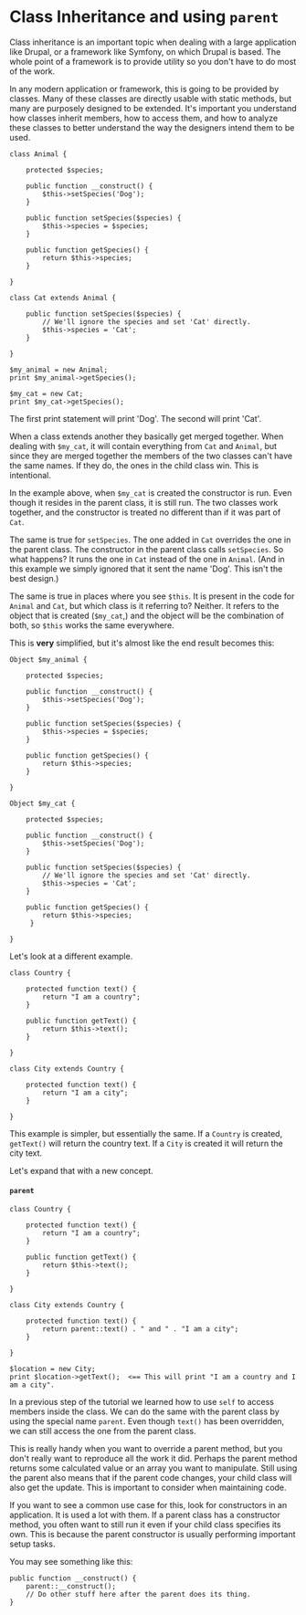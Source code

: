 # Class Inheritance and using `parent`

Class inheritance is an important topic when dealing with a large application like Drupal, or a framework like Symfony, 
on which Drupal is based. The whole point of a framework is to provide utility so you don't have to do most of the work.

In any modern application or framework, this is going to be provided by classes. Many of these classes are directly 
usable with static methods, but many are purposely designed to be extended. It's important you understand how classes 
inherit members, how to access them, and how to analyze these classes to better understand the way the designers intend 
them to be used.

```$xslt
class Animal {
 
    protected $species;
    
    public function __construct() {
        $this->setSpecies('Dog');
    }
 
    public function setSpecies($species) {
        $this->species = $species;
    }
    
    public function getSpecies() {
        return $this->species;
    }
 
}
 
class Cat extends Animal {
 
    public function setSpecies($species) {
        // We'll ignore the species and set 'Cat' directly.
        $this->species = 'Cat';
    }
 
}
 
$my_animal = new Animal;
print $my_animal->getSpecies();
 
$my_cat = new Cat;
print $my_cat->getSpecies();
```

The first print statement will print 'Dog'. The second will print 'Cat'.

When a class extends another they basically get merged together. When dealing with `$my_cat`, it will contain everything 
from `Cat` and `Animal`, but since they are merged together the members of the two classes can't have the same names. If 
they do, the ones in the child class win. This is intentional.

In the example above, when `$my_cat` is created the constructor is run. Even though it resides in the parent class, it is 
still run. The two classes work together, and the constructor is treated no different than if it was part of `Cat`.

The same is true for `setSpecies`. The one added in `Cat` overrides the one in the parent class. The constructor in the 
parent class calls `setSpecies`. So what happens? It runs the one in `Cat` instead of the one in `Animal`. (And in this 
example we simply ignored that it sent the name 'Dog'. This isn't the best design.)

The same is true in places where you see `$this`. It is present in the code for `Animal` and `Cat`, but which class 
is it referring to? Neither. It refers to the object that is created (`$my_cat`,) and the object will be the combination 
of both, so `$this` works the same everywhere.

This is **very** simplified, but it's almost like the end result becomes this:

```$xslt
Object $my_animal {
 
    protected $species;
    
    public function __construct() {
        $this->setSpecies('Dog');
    }
 
    public function setSpecies($species) {
        $this->species = $species;
    }
    
    public function getSpecies() {
        return $this->species;
    }
 
}
 
Object $my_cat {
 
    protected $species;
    
    public function __construct() {
        $this->setSpecies('Dog');
    }
 
    public function setSpecies($species) {
        // We'll ignore the species and set 'Cat' directly.
        $this->species = 'Cat';
    }
    
    public function getSpecies() {
        return $this->species;
     }
 
}
```

Let's look at a different example.

```$xslt
class Country {
 
    protected function text() {
        return "I am a country";
    }
    
    public function getText() {
        return $this->text();
    }
 
}
 
class City extends Country {
 
    protected function text() {
        return "I am a city";
    }
 
}
```

This example is simpler, but essentially the same. If a `Country` is created, `getText()` will return the country text. 
If a `City` is created it will return the city text.

Let's expand that with a new concept.

#### `parent`

```$xslt
class Country {
 
    protected function text() {
        return "I am a country";
    }
    
    public function getText() {
        return $this->text();
    }
 
}
 
class City extends Country {
 
    protected function text() {
        return parent::text() . " and " . "I am a city";
    }
 
}
 
$location = new City;
print $location->getText();  <== This will print "I am a country and I am a city".
```

In a previous step of the tutorial we learned how to use `self` to access members inside the class. We can do the same 
with the parent class by using the special name `parent`. Even though `text()` has been overridden, we can still access 
the one from the parent class.

This is really handy when you want to override a parent method, but you don't really want 
to reproduce all the work it did. Perhaps the parent method returns some calculated value or an array you want to 
manipulate. Still using the parent also means that if the parent code changes, your child class will also get the 
update. This is important to consider when maintaining code.

If you want to see a common use case for this, look for constructors in an application. It is used a lot with them. If a
parent class has a constructor method, you often want to still run it even if your child class specifies its own. This 
is because the parent constructor is usually performing important setup tasks.

You may see something like this:

```$xslt
public function __construct() {
    parent::__construct();
    // Do other stuff here after the parent does its thing.
}
```